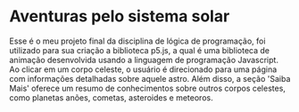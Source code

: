 # Aventuras pelo sistema solar
  Esse é o meu projeto final da disciplina de lógica de programação, foi utilizado para sua criação a biblioteca p5.js, a qual é uma biblioteca de animação desenvolvida usando a linguagem de programação Javascript.
  Ao clicar em um corpo celeste, o usuário é direcionado para uma página com informações detalhadas sobre aquele astro. Além disso, a seção 'Saiba Mais' oferece um resumo de conhecimentos sobre outros corpos celestes, como planetas anões, cometas, asteroides e meteoros.
